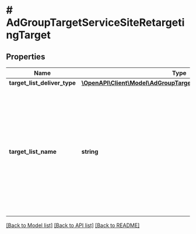 # # AdGroupTargetServiceSiteRetargetingTarget

## Properties

Name | Type | Description | Notes
------------ | ------------- | ------------- | -------------
**target_list_deliver_type** | [**\OpenAPI\Client\Model\AdGroupTargetServiceTargetListDeliverType**](AdGroupTargetServiceTargetListDeliverType.md) |  | [optional]
**target_list_name** | **string** | &lt;div lang&#x3D;\&quot;ja\&quot;&gt; ターゲットリスト名です。&lt;br&gt; このフィールドは、レスポンスの際に返却されますが、リクエストの際には無視されます。 &lt;/div&gt; &lt;div lang&#x3D;\&quot;en\&quot;&gt; Target List name.&lt;br&gt; Although this field will be returned in the response, it will be ignored on input. &lt;/div&gt; | [optional]

[[Back to Model list]](../../README.md#models) [[Back to API list]](../../README.md#endpoints) [[Back to README]](../../README.md)
